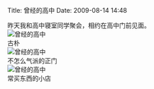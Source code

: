 Title: 曾经的高中
Date: 2009-08-14 14:48

<p> 昨天我和高中寝室同学聚会，相约在高中门前见面。<br /> <a target="_blank" rel="nofollow"  ><img src="http://img.bimg.126.net/photo/DaH9MRK1eXVFKFKumxE10w==/1206683225175637691.jpg"  real_src=""  alt="曾经的高中"  title="曾经的高中"  /></a><br /> 古朴<br /> <a target="_blank" rel="nofollow"  ><img src="http://img.bimg.126.net/photo/qsZwLvTiupKdHqVJpflypw==/3946279173500480057.jpg"  real_src=""  alt="曾经的高中"  title="曾经的高中"  /></a><br /> 不怎么气派的正门<br /> <a target="_blank" rel="nofollow"  ><img src="http://img.bimg.126.net/photo/epZ33iJFcFyyuonAMW80lA==/4561301997613248200.jpg"  real_src=""  alt="曾经的高中"  title="曾经的高中"  /></a><br /> 常买东西的小店<br /> </p>

